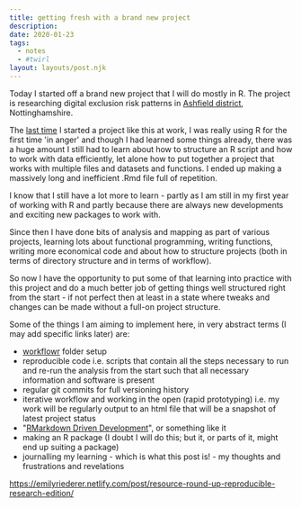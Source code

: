 ```yaml
---
title: getting fresh with a brand new project
description: 
date: 2020-01-23
tags:
  - notes
  - #twirl
layout: layouts/post.njk
---
```


Today I started off a brand new project that I will do mostly in R. The project is researching digital exclusion risk patterns in [Ashfield district][1], Nottinghamshire.


The [last time][2] I started a project like this at work, I was really using R for the first time 'in anger' and though I had learned some things already, there was a huge amount I still had to learn about how to structure an R script and how to work with data efficiently, let alone how to put together a project that works with multiple files and datasets and functions. I ended up making a massively long and inefficient .Rmd file full of repetition.

I know that I still have a lot more to learn - partly as I am still in my first year of working with R and partly because there are always new developments and exciting new packages to work with.

Since then I have done bits of analysis and mapping as part of various projects, learning lots about functional programming, writing functions, writing more economical code and about how to structure projects (both in terms of directory structure and in terms of workflow).

So now I have the opportunity to put some of that learning into practice with this project and do a much better job of getting things well structured right from the start - if not perfect then at least in a state where tweaks and changes can be made without a full-on project structure.

Some of the things I am aiming to implement here, in very abstract terms (I may add specific links later) are:
- [workflowr][3] folder setup
- reproducible code i.e. scripts that contain all the steps necessary to run and re-run the analysis from the start such that all necessary information and software is present
- regular git commits for full versioning history
- iterative workflow and working in the open (rapid prototyping) i.e. my work will be regularly output to an html file that will be a snapshot of latest project status
- "[RMarkdown Driven Development][4]", or something like it
- making an R package (I doubt I will do this; but it, or parts of it, might end up suiting a package)
- journalling my learning - which is what this post is! - my thoughts and frustrations and revelations

[1]: [https://en.m.wikipedia.org/wiki/Ashfield_District]
[2]: [https://citizens-online.github.io/epping-forest/]
[3]: [https://jdblischak.github.io/workflowr/]
[4]: [https://emilyriederer.netlify.com/post/rmarkdown-driven-development/]
https://emilyriederer.netlify.com/post/resource-round-up-reproducible-research-edition/
